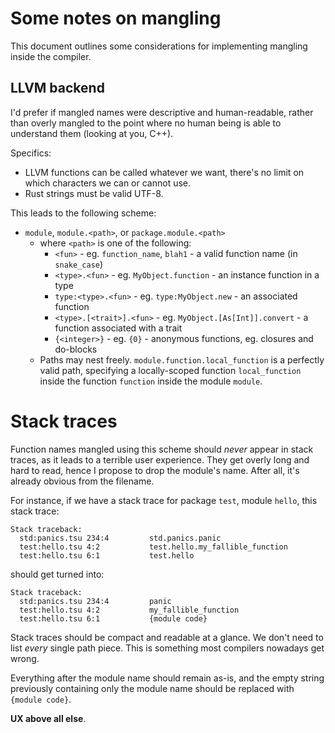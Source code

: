 # Some notes on mangling

This document outlines some considerations for implementing mangling inside the compiler.

## LLVM backend

I'd prefer if mangled names were descriptive and human-readable, rather than overly mangled to the point where no human being is able to understand them (looking at you, C++).

Specifics:
- LLVM functions can be called whatever we want, there's no limit on which characters we can or cannot use.
- Rust strings must be valid UTF-8.

This leads to the following scheme:
- `module`, `module.<path>`, or `package.module.<path>`
  - where `<path>` is one of the following:
    - `<fun>` - eg. `function_name`, `blah1` - a valid function name (in `snake_case`)
    - `<type>.<fun>` - eg. `MyObject.function` - an instance function in a type
    - `type:<type>.<fun>` - eg. `type:MyObject.new` - an associated function
    - `<type>.[<trait>].<fun>` - eg. `MyObject.[As[Int]].convert` - a function associated with a trait
    - `{<integer>}` - eg. `{0}` - anonymous functions, eg. closures and do-blocks
  - Paths may nest freely. `module.function.local_function` is a perfectly valid path, specifying a locally-scoped function `local_function` inside the function `function` inside the module `module`.

# Stack traces

Function names mangled using this scheme should _never_ appear in stack traces, as it leads to a terrible user experience. They get overly long and hard to read, hence I propose to drop the module's name. After all, it's already obvious from the filename.

For instance, if we have a stack trace for package `test`, module `hello`, this stack trace:
```
Stack traceback:
  std:panics.tsu 234:4         std.panics.panic
  test:hello.tsu 4:2           test.hello.my_fallible_function
  test:hello.tsu 6:1           test.hello
```
should get turned into:
```
Stack traceback:
  std:panics.tsu 234:4         panic
  test:hello.tsu 4:2           my_fallible_function
  test:hello.tsu 6:1           {module code}
```

Stack traces should be compact and readable at a glance. We don't need to list _every_ single path piece. This is something most compilers nowadays get wrong.

Everything after the module name should remain as-is, and the empty string previously containing only the module name should be replaced with `{module code}`.

**UX above all else**.

